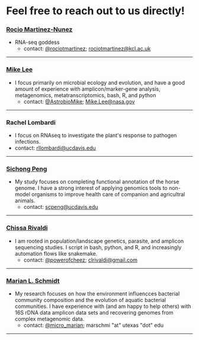 # Feel free to reach out to us directly!

### [Rocio Martinez-Nunez](https://twitter.com/rociotmartinez)
- RNA-seq goddess
  - contact: [@rociotmartinez](https://twitter.com/rociotmartinez); rociotmartinez@kcl.ac.uk  

---

### [Mike Lee](astrobiomike.github.io)  
- I focus primarily on microbial ecology and evolution, and have a good amount of experience with amplicon/marker-gene analysis, metagenomics, metatranscriptomics, bash, R, and python
  - contact: [@AstrobioMike](https://twitter.com/AstrobioMike); Mike.Lee@nasa.gov

---

### Rachel Lombardi
-  I focus on RNAseq to investigate the plant's response to pathogen infections.
  - contact: rllombardi@ucdavis.edu

---

### [Sichong Peng](http://sichong.site/)
- My study focuses on completing functional annotation of the horse genome. I have a strong interest of applying genomics tools to non-model organisms to improve health care of companion and agricultral animals.
  - contact: scpeng@ucdavis.edu

---

### [Chissa Rivaldi](https://twitter.com/powerofcheez)
- I am rooted in population/landscape genetics, parasite, and amplicon sequencing studies. I script in bash, python, and R, and increasingly automation flows like snakemake. 
  - contact: [@powerofcheez](https://twitter.com/powerofcheez); clrivaldi@gmail.com 

---

### [Marian L. Schmidt](https://marschmi.github.io/marschmi.github.io/)  
- My research focuses on how the environment influencces bacterial community composition and the evolution of aquatic bacterial communities. I have experience with (and am happy to help others) with 16S rDNA data amplicon data sets and recovering genomes from complex metagenomic data. 
  - contact: [@micro_marian](https://twitter.com/micro_marian); marschmi "at" utexas "dot" edu
---
